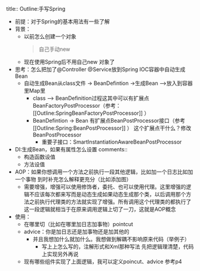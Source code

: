 title:: Outline:手写Spring

- 前提：对于Spring的基本用法有一些了解
- 背景：
	- 以前怎么创建一个对象
	  > 自己手动new
	- 现在使用Spring后不用自己new 对象了
- 思考：怎么把加了@Controller @Service放到Spring IOC容器中自动生成Bean
	- 自动生成Bean从class文件 -> BeanDefintion ->生成Bean  -->放入到容器里Map里
		- class --> BeanDefinition过程这其中可以有扩展点BeanFactoryPostProcessor（参考： [[Outline:SpringBeanFactoryPostProcessor]] ）
		- BeanDefintion -> Bean 有扩展点BeanPostProcessor接口（参考 [[Outline:Spring:BeanPostProcessor]] ）
		  这个扩展点干什么？修改BeanPostProcessor
			- 重要子接口：SmartInstantiationAwareBeanPostProcessor
- DI:生成Bean，如果有属性怎么设置
  comments::
	- 构造函数设值
	- 方法设值
- AOP：如果你想调用一个方法之前执行一段其他逻辑，比如加一个日志比如加一个事物
  到时补充怎么解释更充分（比如添加图）
	- 需要增强，增强可以使用修饰者，委托、也可以使用代理。这里增强的逻辑不应该每次都来写而是动态生成如果动态生成那个类，以后调用那个方法之前执行代理类的方法就实现了增强。所有调用这个代理类的都执行了这一段逻辑就相当于在原来调用逻辑上切了一刀，这就是AOP概念
- 使用：
	- 在哪里切（比如在哪里加日志加事物）pointcut
	- advice：你是加日志还是加事物还是加其他的
		- 并且我想加什么就加什么。我想做到解耦不影响原来代码（举例子）
			- 写上上怎么写的，注解形式和Xml那种写法
			  先把逻辑理清楚，代码上实现另外再说
	- 现有哪些组件实现了上面逻辑，我可以定义poincut、advice
	  参考p4